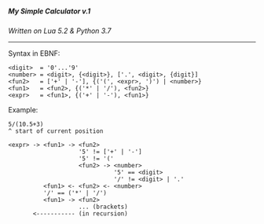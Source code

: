 ##### My Simple Calculator v.1

*Written on Lua 5.2 & Python 3.7*

------

Syntax in EBNF:

```ebnf
<digit>  = '0'...'9'
<number> = <digit>, {<digit>}, ['.', <digit>, {digit}]
<fun2>   = ['+' | '-'], {('(', <expr>, ')') | <number>}
<fun1>   = <fun2>, {('*' | '/'), <fun2>}
<expr>   = <fun1>, {('+' | '-'), <fun1>}
```

Example:

```
5/(10.5+3)
^ start of current position

<expr> -> <fun1> -> <fun2>
                    '5' != ['+' | '-']
                    '5' != '('
                    <fun2> -> <number>
                              '5' == <digit>
                              '/' != <digit> | '.'
          <fun1> <- <fun2> <- <number>
          '/' == ('*' | '/')
          <fun1> -> <fun2>
                    ... (brackets)
       <----------- (in recursion)
```


